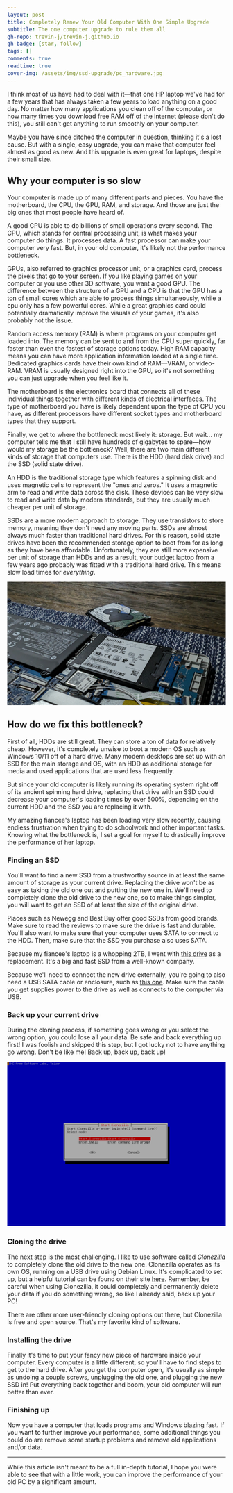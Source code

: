 ```yaml
---
layout: post
title: Completely Renew Your Old Computer With One Simple Upgrade
subtitle: The one computer upgrade to rule them all
gh-repo: trevin-j/trevin-j.github.io
gh-badge: [star, follow]
tags: []
comments: true
readtime: true
cover-img: /assets/img/ssd-upgrade/pc_hardware.jpg
---
```


I think most of us have had to deal with it—that one HP laptop we've had for a few years that has always taken a few years to load anything on a good day. No matter how many applications you clean off of the computer, or how many times you download free RAM off of the internet (please don't do this), you still can't get anything to run smoothly on your computer.

Maybe you have since ditched the computer in question, thinking it's a lost cause. But with a single, easy upgrade, you can make that computer feel almost as good as new. And this upgrade is even great for laptops, despite their small size.


## Why your computer is so slow

Your computer is made up of many different parts and pieces. You have the motherboard, the CPU, the GPU, RAM, and storage. And those are just the big ones that most people have heard of.

A good CPU is able to do billions of small operations every second. The CPU, which stands for central processing unit, is what makes your computer do things. It processes data. A fast processor can make your computer very fast. But, in your old computer, it's likely not the performance bottleneck.

GPUs, also referred to graphics processor unit, or a graphics card, process the pixels that go to your screen. If you like playing games on your computer or you use other 3D software, you want a good GPU. The difference between the structure of a GPU and a CPU is that the GPU has a ton of small cores which are able to process things simultaneously, while a cpu only has a few powerful cores. While a great graphics card could potentially dramatically improve the visuals of your games, it's also probably not the issue.

Random access memory (RAM) is where programs on your computer get loaded into. The memory can be sent to and from the CPU super quickly, far faster than even the fastest of storage options today. High RAM capacity means you can have more application information loaded at a single time. Dedicated graphics cards have their own kind of RAM—VRAM, or video-RAM. VRAM is usually designed right into the GPU, so it's not something you can just upgrade when you feel like it.

The motherboard is the electronics board that connects all of these individual things together with different kinds of electrical interfaces. The type of motherboard you have is likely dependent upon the type of CPU you have, as different processors have different socket types and motherboard types that they support.

Finally, we get to where the bottleneck most likely it: storage. But wait... my computer tells me that I still have hundreds of gigabytes to spare—how would my storage be the bottleneck? Well, there are two main different kinds of storage that computers use. There is the HDD (hard disk drive) and the SSD (solid state drive).

An HDD is the traditional storage type which features a spinning disk and uses magnetic cells to represent the "ones and zeros." It uses a magnetic arm to read and write data across the disk. These devices can be very slow to read and write data by modern standards, but they are usually much cheaper per unit of storage.

SSDs are a more modern approach to storage. They use transistors to store memory, meaning they don't need any moving parts. SSDs are almost always much faster than traditional hard drives. For this reason, solid state drives have been the recommended storage option to boot from for as long as they have been affordable. Unfortunately, they are still more expensive per unit of storage than HDDs and as a result, your budget laptop from a few years ago probably was fitted with a traditional hard drive. This means slow load times for *everything*.

![An HDD swapped out for an SSD](/assets/img/ssd-upgrade/ssd_upgrade.jpg)

## How do we fix this bottleneck?

First of all, HDDs are still great. They can store a ton of data for relatively cheap. However, it's completely unwise to boot a modern OS such as Windows 10/11 off of a hard drive. Many modern desktops are set up with an SSD for the main storage and OS, with an HDD as additional storage for media and used applications that are used less frequently.

But since your old computer is likely running its operating system right off of its ancient spinning hard drive, replacing that drive with an SSD could decrease your computer's loading times by over 500%, depending on the current HDD and the SSD you are replacing it with. 

My amazing fiancee's laptop has been loading very slow recently, causing endless frustration when trying to do schoolwork and other important tasks. Knowing what the bottleneck is, I set a goal for myself to drastically improve the performance of her laptop.

### Finding an SSD

You'll want to find a new SSD from a trustworthy source in at least the same amount of storage as your current drive. Replacing the drive won't be as easy as taking the old one out and putting the new one in. We'll need to completely clone the old drive to the new one, so to make things simpler, you will want to get an SSD of at least the size of the original drive.

Places such as Newegg and Best Buy offer good SSDs from good brands. Make sure to read the reviews to make sure the drive is fast and durable. You'll also want to make sure that your computer uses SATA to connect to the HDD. Then, make sure that the SSD you purchase also uses SATA.

Because my fiancee's laptop is a whopping 2TB, I went with [this drive](https://www.newegg.com/sandisk-2tb-ssd-plus/p/N82E16820173423?Item=N82E16820173423) as a replacement. It's a big and fast SSD from a well-known company.

Because we'll need to connect the new drive externally, you're going to also need a USB SATA cable or enclosure, such as [this one](https://a.co/d/979yoUg). Make sure the cable you get supplies power to the drive as well as connects to the computer via USB.

### Back up your current drive

During the cloning process, if something goes wrong or you select the wrong option, you could lose all your data. Be safe and back everything up first! I was foolish and skipped this step, but I got lucky not to have anything go wrong. Don't be like me! Back up, back up, back up!

![Starting Clonezilla](assets/img/ssd-upgrade/start-clonezilla.png)

### Cloning the drive

The next step is the most challenging. I like to use software called [*Clonezilla*](https://clonezilla.org) to completely clone the old drive to the new one. Clonezilla operates as its own OS, running on a USB drive using Debian Linux. It's complicated to set up, but a helpful tutorial can be found on their site [here](https://clonezilla.org/fine-print-live-doc.php?path=./clonezilla-live/doc/03_Disk_to_disk_clone/00-prepare-clonezilla-live.doc#00-prepare-clonezilla-live.doc). Remember, be careful when using Clonezilla, it could completely and permanently delete your data if you do something wrong, so like I already said, back up your PC!

There are other more user-friendly cloning options out there, but Clonezilla is free and open source. That's my favorite kind of software.

### Installing the drive

Finally it's time to put your fancy new piece of hardware inside your computer. Every computer is a little different, so you'll have to find steps to get to the hard drive. After you get the computer open, it's usually as simple as undoing a couple screws, unplugging the old one, and plugging the new SSD in! Put everything back together and boom, your old computer will run better than ever.

### Finishing up

Now you have a computer that loads programs and Windows blazing fast. If you want to further improve your performance, some additional things you could do are remove some startup problems and remove old applications and/or data.

---

While this article isn't meant to be a full in-depth tutorial, I hope you were able to see that with a little work, you can improve the performance of your old PC by a significant amount.
